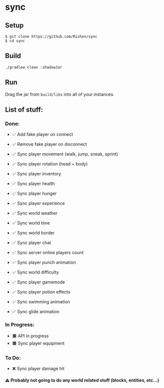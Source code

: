 # sync

## Setup

```
$ git clone https://github.com/Rishon/sync
$ cd sync
```

## Build

``
./gradlew clean :shadowJar
``

## Run

Drag the jar from ``build/libs`` into all of your instances.

## List of stuff:

### Done:

- ✅ Add fake player on connect
- ✅ Remove fake player on disconnect
- ✅ Sync player movement (walk, jump, sneak, sprint)
- ✅ Sync player rotation (head + body)
- ✅ Sync player inventory
- ✅ Sync player health
- ✅ Sync player hunger
- ✅ Sync player experience
- ✅ Sync world weather
- ✅ Sync world time
- ✅ Sync world border
- ✅ Sync player chat
- ✅ Sync server online players count
- ✅ Sync player punch animation

- ✅ Sync world difficulty
- ✅ Sync player gamemode
- ✅ Sync player potion effects
- ✅ Sync swimming animation
- ✅ Sync glide animation

### In Progress:

- 🟧 API in progress
- 🟧 Sync player equipment

### To Do:

- ❌ Sync player damage hit

#### ⚠️ Probably not going to do any world related stuff (blocks, entities, etc...)